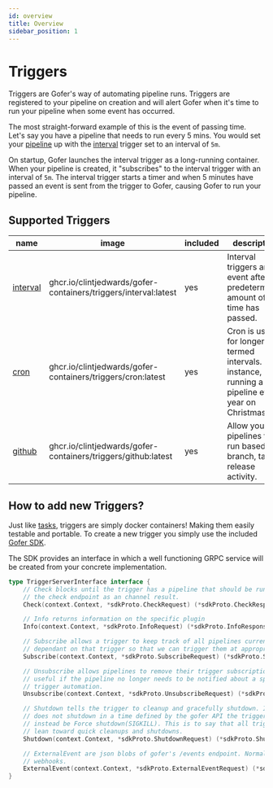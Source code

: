 ```yaml
---
id: overview
title: Overview
sidebar_position: 1
---
```


# Triggers

Triggers are Gofer's way of automating pipeline runs. Triggers are registered to your pipeline on creation and will alert Gofer when it's time to run your pipeline when some event has occurred.

The most straight-forward example of this is the event of passing time. Let's say you have a pipeline that needs to run every 5 mins. You would set your [pipeline](../pipeline-configuration/trigger/trigger-stanza) up with the [interval](interval/overview) trigger set to an interval of `5m`.

On startup, Gofer launches the interval trigger as a long-running container. When your pipeline is created, it "subscribes" to the interval trigger with an interval of `5m`. The interval trigger starts a timer and when 5 minutes have passed an event is sent from the trigger to Gofer, causing Gofer to run your pipeline.

## Supported Triggers

| name                          | image                                                           | included | description                                                                                         |
| ----------------------------- | --------------------------------------------------------------- | -------- | --------------------------------------------------------------------------------------------------- |
| [interval](interval/overview) | ghcr.io/clintjedwards/gofer-containers/triggers/interval:latest | yes      | Interval triggers an event after a predetermined amount of time has passed.                         |
| [cron](cron/overview)         | ghcr.io/clintjedwards/gofer-containers/triggers/cron:latest     | yes      | Cron is used for longer termed intervals. For instance, running a pipeline every year on Christmas. |
| [github](github/overview)     | ghcr.io/clintjedwards/gofer-containers/triggers/github:latest   | yes      | Allow your pipelines to run based on branch, tag, or release activity.                              |

## How to add new Triggers?

Just like [tasks](../pipeline-configuration/task/task-stanza), triggers are simply docker containers! Making them easily testable and portable. To create a new trigger you simply use the included [Gofer SDK](https://pkg.go.dev/github.com/clintjedwards/gofer/sdk).

The SDK provides an interface in which a well functioning GRPC service will be created from your concrete implementation.

```go
type TriggerServerInterface interface {
	// Check blocks until the trigger has a pipeline that should be run, then it returns. This is ideal for setting
	// the check endpoint as an channel result.
	Check(context.Context, *sdkProto.CheckRequest) (*sdkProto.CheckResponse, error)

	// Info returns information on the specific plugin
	Info(context.Context, *sdkProto.InfoRequest) (*sdkProto.InfoResponse, error)

	// Subscribe allows a trigger to keep track of all pipelines currently
	// dependant on that trigger so that we can trigger them at appropriate times.
	Subscribe(context.Context, *sdkProto.SubscribeRequest) (*sdkProto.SubscribeResponse, error)

	// Unsubscribe allows pipelines to remove their trigger subscriptions. This is
	// useful if the pipeline no longer needs to be notified about a specific
	// trigger automation.
	Unsubscribe(context.Context, *sdkProto.UnsubscribeRequest) (*sdkProto.UnsubscribeResponse, error)

	// Shutdown tells the trigger to cleanup and gracefully shutdown. If a trigger
	// does not shutdown in a time defined by the gofer API the trigger will
	// instead be Force shutdown(SIGKILL). This is to say that all triggers should
	// lean toward quick cleanups and shutdowns.
	Shutdown(context.Context, *sdkProto.ShutdownRequest) (*sdkProto.ShutdownResponse, error)

	// ExternalEvent are json blobs of gofer's /events endpoint. Normally
	// webhooks.
	ExternalEvent(context.Context, *sdkProto.ExternalEventRequest) (*sdkProto.ExternalEventResponse, error)
}
```

